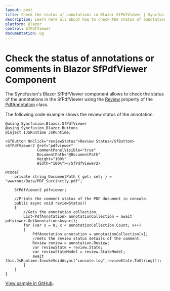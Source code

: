 ```yaml
---
layout: post
title: Check the status of annotations in Blazor SfPdfViewer | Syncfusion
description: Learn here all about how to check the status of annotations or comments in Syncfusion Blazor SfPdfViewer component and more.
platform: Blazor
control: SfPdfViewer
documentation: ug
---
```


# Check the status of annotations or comments in Blazor SfPdfViewer Component

The Syncfusion's Blazor SfPdfViewer component allows to check the status of the annotations in the SfPdfViewer using the [Review](https://help.syncfusion.com/cr/blazor/Syncfusion.Blazor.SfPdfViewer.Review.html) property of the [PdfAnnotation](https://help.syncfusion.com/cr/blazor/Syncfusion.Blazor.SfPdfViewer.PdfAnnotation.html) class.

The following code example shows the review status of the annotation.

```cshtml
@using Syncfusion.Blazor.SfPdfViewer
@using Syncfusion.Blazor.Buttons
@inject IJSRuntime JsRuntime;

<SfButton OnClick="reviewStatus">Review Status</SfButton>
<SfPdfViewer2 @ref="pdfviewer"
              CommentPanelVisible="true"
              DocumentPath="@DocumentPath"
              Height="100%"
              Width="100%"></SfPdfViewer2>

@code{
    private string DocumentPath { get; set; } = "wwwroot/Data/PDF_Succinctly.pdf";

    SfPdfViewer2 pdfviewer;    

    //Prints the comment status of the PDF document in console.
    public async void reviewStatus()
    {
        //Gets the annotation collection.
        List<PdfAnnotation> annotationCollection = await pdfviewer.GetAnnotationsAsync();
        for (var x = 0; x < annotationCollection.Count; x++)
        {
            PdfAnnotation annotation = annotationCollection[x];
            //Gets the review status details of the comment.
            Review review = annotation.Review;
            var reviewState = review.State;
            var reviewStateModel = review.StateModel;
            await this.JsRuntime.InvokeVoidAsync("console.log",reviewState.ToString());
        }
    }
}
```
[View sample in GitHub](https://github.com/SyncfusionExamples/blazor-pdf-viewer-examples/tree/master/Annotations/Comment%20Panel/Retrieve%20the%20comment%20status%20-%20SfPdfViewer).
